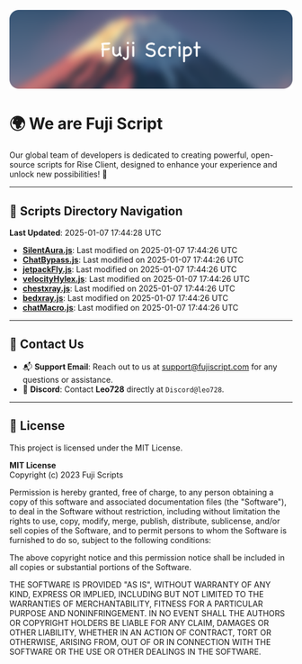 ![Banner](.github/b.webp)

# 🌍 **We are Fuji Script**

Our global team of developers is dedicated to creating powerful, open-source scripts for Rise Client, designed to enhance your experience and unlock new possibilities! 🌟

---
<!-- SCRIPTS_NAVIGATION_START -->
## 📂 **Scripts Directory Navigation**

**Last Updated**: 2025-01-07 17:44:28 UTC

- **[SilentAura.js](scripts/SilentAura.js)**: Last modified on 2025-01-07 17:44:26 UTC
- **[ChatBypass.js](scripts/ChatBypass.js)**: Last modified on 2025-01-07 17:44:26 UTC
- **[jetpackFly.js](scripts/jetpackFly.js)**: Last modified on 2025-01-07 17:44:26 UTC
- **[velocityHylex.js](scripts/velocityHylex.js)**: Last modified on 2025-01-07 17:44:26 UTC
- **[chestxray.js](scripts/chestxray.js)**: Last modified on 2025-01-07 17:44:26 UTC
- **[bedxray.js](scripts/bedxray.js)**: Last modified on 2025-01-07 17:44:26 UTC
- **[chatMacro.js](scripts/chatMacro.js)**: Last modified on 2025-01-07 17:44:26 UTC

<!-- SCRIPTS_NAVIGATION_END -->

---

## 💬 **Contact Us**  
- 📬 **Support Email**: Reach out to us at [support@fujiscript.com](mailto:support@fujiscript.com) for any questions or assistance.  
- 💬 **Discord**: Contact **Leo728** directly at `Discord@leo728`.

---

## 📜 **License**

This project is licensed under the MIT License.  

**MIT License**  
Copyright (c) 2023 Fuji Scripts  

Permission is hereby granted, free of charge, to any person obtaining a copy of this software and associated documentation files (the "Software"), to deal in the Software without restriction, including without limitation the rights to use, copy, modify, merge, publish, distribute, sublicense, and/or sell copies of the Software, and to permit persons to whom the Software is furnished to do so, subject to the following conditions:  

The above copyright notice and this permission notice shall be included in all copies or substantial portions of the Software.  

THE SOFTWARE IS PROVIDED "AS IS", WITHOUT WARRANTY OF ANY KIND, EXPRESS OR IMPLIED, INCLUDING BUT NOT LIMITED TO THE WARRANTIES OF MERCHANTABILITY, FITNESS FOR A PARTICULAR PURPOSE AND NONINFRINGEMENT. IN NO EVENT SHALL THE AUTHORS OR COPYRIGHT HOLDERS BE LIABLE FOR ANY CLAIM, DAMAGES OR OTHER LIABILITY, WHETHER IN AN ACTION OF CONTRACT, TORT OR OTHERWISE, ARISING FROM, OUT OF OR IN CONNECTION WITH THE SOFTWARE OR THE USE OR OTHER DEALINGS IN THE SOFTWARE.  

